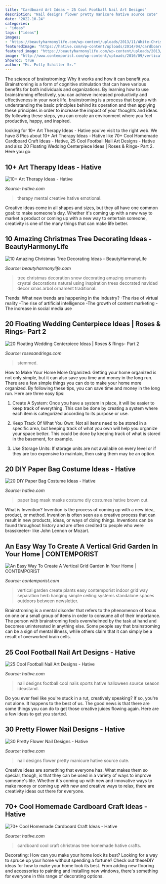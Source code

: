 ```yaml
---
title: "Cardboard Art Ideas ~ 25 Cool Football Nail Art Designs"
description: "Nail designs flower pretty manicure hative source cute"
date: "2022-10-24"
categories:
- "ideas"
tags: ["ideas"]
images:
- "https://beautyharmonylife.com/wp-content/uploads/2013/11/White-Christmas-Tree-Ornaments.jpg"
featuredImage: "https://hative.com/wp-content/uploads/2014/04/cardboard-crafts/10-cardboard-christmas-tree.jpg"
featured_image: "https://beautyharmonylife.com/wp-content/uploads/2013/11/White-Christmas-Tree-Ornaments.jpg"
image: "http://www.contemporist.com/wp-content/uploads/2016/09/vertical-garden_050916_05-800x1712.jpg"
ShowToc: true
author: "Ms. Polly Schiller Sr."
---
```



The science of brainstroming: Why it works and how it can benefit you.
Brainstroming is a form of cognitive stimulation that can have various benefits for both individuals and organizations. By learning how to use brainstroming effectively, you can achieve increased productivity and effectiveness in your work life. brainstroming is a process that begins with understanding the basic principles behind its operation and then applying these principles in order to increase the impact of your thoughts and ideas. By following these steps, you can create an environment where you feel productive, happy, and inspired.

	

		
looking for 10+ Art Therapy Ideas - Hative you've visit to the right web. We have 8 Pics about 10+ Art Therapy Ideas - Hative like 70+ Cool Homemade Cardboard Craft Ideas - Hative, 25 Cool Football Nail Art Designs - Hative and also 20 Floating Wedding Centerpiece Ideas | Roses &amp; Rings- Part 2. Here you go:
		
    
## 10+ Art Therapy Ideas - Hative

<img loading=lazy src="https://hative.com/wp-content/uploads/2014/05/art-therapy-ideas/12-art-therapy-ideas.jpg" onerror="this.onerror=null;this.src='https://tse1.mm.bing.net/th?id=OIP.7hIxjGXegd7aaFnlzaj2qAAAAA&amp;pid=15.1';" alt="10+ Art Therapy Ideas - Hative">

_Source: hative.com_

>therapy mental creative hative emotional. 

	

Creative ideas come in all shapes and sizes, but they all have one common goal: to make someone's day. Whether it's coming up with a new way to market a product or coming up with a new way to entertain someone, creativity is one of the many things that can make life better.

    
## 10 Amazing Christmas Tree Decorating Ideas - BeautyHarmonyLife

<img loading=lazy src="https://beautyharmonylife.com/wp-content/uploads/2013/11/White-Christmas-Tree-Ornaments.jpg" onerror="this.onerror=null;this.src='https://tse2.mm.bing.net/th?id=OIP.4xflM8bcDAsBigFrIqPCXQHaLH&amp;pid=15.1';" alt="10 Amazing Christmas Tree Decorating Ideas - BeautyHarmonyLife">

_Source: beautyharmonylife.com_

>tree christmas decoration snow decorating amazing ornaments crystal decorations natural using inspiration trees decorated navidad decor xmas arbol ornament traditional. 

	

Trends: What new trends are happening in the industry?
-The rise of virtual reality
-The rise of artificial intelligence
-The growth of content marketing
-The increase in social media use

    
## 20 Floating Wedding Centerpiece Ideas | Roses &amp; Rings- Part 2

<img loading=lazy src="https://www.rosesandrings.com/wp-content/uploads/2019/08/Greenery-Floating-Candle-Centerpieces.jpg" onerror="this.onerror=null;this.src='https://tse1.mm.bing.net/th?id=OIP.3fSx90YOFAQCALhVENxxVgHaLH&amp;pid=15.1';" alt="20 Floating Wedding Centerpiece Ideas | Roses &amp; Rings- Part 2">

_Source: rosesandrings.com_

>stemmed. 

	

How to Make Your Home More Organized: Getting your home organized is not only simple, but it can also save you time and money in the long run.
There are a few simple things you can do to make your home more organized. By following these tips, you can save time and money in the long run. Here are three easy tips:
1. Create A System: Once you have a system in place, it will be easier to keep track of everything. This can be done by creating a system where each item is categorized according to its purpose or use.

2. Keep Track Of What You Own: Not all items need to be stored in a specific area, but keeping track of what you own will help you organize your space better. This could be done by keeping track of what is stored in the basement, for example.

3. Use Storage Units: If storage units are not available on every level or if they are too expensive to maintain, then using them may be an option.

    
## 20 DIY Paper Bag Costume Ideas - Hative

<img loading=lazy src="https://hative.com/wp-content/uploads/2014/10/paper-bag-costume-ideas/18-paper-bag-masks.jpg" onerror="this.onerror=null;this.src='https://tse4.mm.bing.net/th?id=OIP.mssmLV_LW1cNC2GEZFrM8gHaJ4&amp;pid=15.1';" alt="20 DIY Paper Bag Costume Ideas - Hative">

_Source: hative.com_

>paper bag mask masks costume diy costumes hative brown cut. 

	

What is Invention?
Invention is the process of coming up with a new idea, product, or method. Invention is often seen as a creative process that can result in new products, ideas, or ways of doing things. Inventions can be found throughout history and are often credited to people who were brasskeeter- like John Lennon or Mozart.

    
## An Easy Way To Create A Vertical Grid Garden In Your Home | CONTEMPORIST

<img loading=lazy src="http://www.contemporist.com/wp-content/uploads/2016/09/vertical-garden_050916_05-800x1712.jpg" onerror="this.onerror=null;this.src='https://tse1.mm.bing.net/th?id=OIP.1evd6vcyQGj3iYi97n_jHwHaP2&amp;pid=15.1';" alt="An Easy Way To Create A Vertical Grid Garden In Your Home | CONTEMPORIST">

_Source: contemporist.com_

>vertical garden create plants easy contemporist indoor grid way separation herb hanging simple ceiling systems standalone spaces outdoors between newsletter. 

	

Brainstroming is a mental disorder that refers to the phenomenon of focus on one or a small group of items in order to consume all of their importance. The person with brainstroming feels overwhelmed by the task at hand and becomes uninterested in anything else. Some people say that brainstroming can be a sign of mental illness, while others claim that it can simply be a result of overworked brain cells.

    
## 25 Cool Football Nail Art Designs - Hative

<img loading=lazy src="https://hative.com/wp-content/uploads/2014/11/football-nail-art-designs/2-cool-football-nail-art-designs.jpg" onerror="this.onerror=null;this.src='https://tse2.mm.bing.net/th?id=OIP.ORuXqxA1acfLRj9bQraWLQHaJ4&amp;pid=15.1';" alt="25 Cool Football Nail Art Designs - Hative">

_Source: hative.com_

>nail designs football cool nails sports hative halloween source season ideastand. 

	

Do you ever feel like you're stuck in a rut, creatively speaking? If so, you're not alone. It happens to the best of us. The good news is that there are some things you can do to get those creative juices flowing again. Here are a few ideas to get you started.

    
## 30 Pretty Flower Nail Designs - Hative

<img loading=lazy src="https://hative.com/wp-content/uploads/2014/11/flower-nail-designs/27-pretty-flower-nail-designs.jpg" onerror="this.onerror=null;this.src='https://tse1.mm.bing.net/th?id=OIP.hQfMan_5h5n611K-UlJaGQHaJ4&amp;pid=15.1';" alt="30 Pretty Flower Nail Designs - Hative">

_Source: hative.com_

>nail designs flower pretty manicure hative source cute. 

	

Creative ideas are something that everyone has. What makes them so special, though, is that they can be used in a variety of ways to improve someone's life. Whether it's coming up with new and innovative ways to make money or coming up with new and creative ways to relax, there are creativity ideas out there for everyone.

    
## 70+ Cool Homemade Cardboard Craft Ideas - Hative

<img loading=lazy src="https://hative.com/wp-content/uploads/2014/04/cardboard-crafts/10-cardboard-christmas-tree.jpg" onerror="this.onerror=null;this.src='https://tse3.mm.bing.net/th?id=OIP.n28n2uZrs9RA6ittqlK-wwHaJ8&amp;pid=15.1';" alt="70+ Cool Homemade Cardboard Craft Ideas - Hative">

_Source: hative.com_

>cardboard cool craft christmas tree homemade hative crafts. 

	

Decorating: How can you make your home look its best?
Looking for a way to spruce up your home without spending a fortune? Check out theseDIY ideas for how to make your home look its best. From adding new flooring and accessories to painting and installing new windows, there's something for everyone in this range of decorating options.

